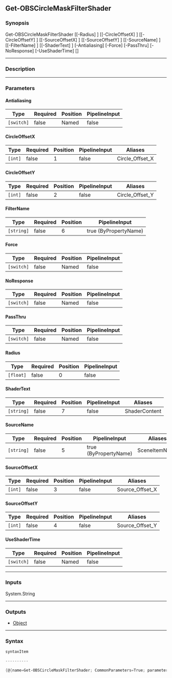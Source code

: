 Get-OBSCircleMaskFilterShader
-----------------------------

### Synopsis

Get-OBSCircleMaskFilterShader [[-Radius] <float>] [[-CircleOffsetX] <int>] [[-CircleOffsetY] <int>] [[-SourceOffsetX] <int>] [[-SourceOffsetY] <int>] [[-SourceName] <string>] [[-FilterName] <string>] [[-ShaderText] <string>] [-Antialiasing] [-Force] [-PassThru] [-NoResponse] [-UseShaderTime] [<CommonParameters>]

---

### Description

---

### Parameters
#### **Antialiasing**

|Type      |Required|Position|PipelineInput|
|----------|--------|--------|-------------|
|`[switch]`|false   |Named   |false        |

#### **CircleOffsetX**

|Type   |Required|Position|PipelineInput|Aliases        |
|-------|--------|--------|-------------|---------------|
|`[int]`|false   |1       |false        |Circle_Offset_X|

#### **CircleOffsetY**

|Type   |Required|Position|PipelineInput|Aliases        |
|-------|--------|--------|-------------|---------------|
|`[int]`|false   |2       |false        |Circle_Offset_Y|

#### **FilterName**

|Type      |Required|Position|PipelineInput        |
|----------|--------|--------|---------------------|
|`[string]`|false   |6       |true (ByPropertyName)|

#### **Force**

|Type      |Required|Position|PipelineInput|
|----------|--------|--------|-------------|
|`[switch]`|false   |Named   |false        |

#### **NoResponse**

|Type      |Required|Position|PipelineInput|
|----------|--------|--------|-------------|
|`[switch]`|false   |Named   |false        |

#### **PassThru**

|Type      |Required|Position|PipelineInput|
|----------|--------|--------|-------------|
|`[switch]`|false   |Named   |false        |

#### **Radius**

|Type     |Required|Position|PipelineInput|
|---------|--------|--------|-------------|
|`[float]`|false   |0       |false        |

#### **ShaderText**

|Type      |Required|Position|PipelineInput|Aliases      |
|----------|--------|--------|-------------|-------------|
|`[string]`|false   |7       |false        |ShaderContent|

#### **SourceName**

|Type      |Required|Position|PipelineInput        |Aliases      |
|----------|--------|--------|---------------------|-------------|
|`[string]`|false   |5       |true (ByPropertyName)|SceneItemName|

#### **SourceOffsetX**

|Type   |Required|Position|PipelineInput|Aliases        |
|-------|--------|--------|-------------|---------------|
|`[int]`|false   |3       |false        |Source_Offset_X|

#### **SourceOffsetY**

|Type   |Required|Position|PipelineInput|Aliases        |
|-------|--------|--------|-------------|---------------|
|`[int]`|false   |4       |false        |Source_Offset_Y|

#### **UseShaderTime**

|Type      |Required|Position|PipelineInput|
|----------|--------|--------|-------------|
|`[switch]`|false   |Named   |false        |

---

### Inputs
System.String

---

### Outputs
* [Object](https://learn.microsoft.com/en-us/dotnet/api/System.Object)

---

### Syntax
```PowerShell
syntaxItem
```
```PowerShell
----------
```
```PowerShell
{@{name=Get-OBSCircleMaskFilterShader; CommonParameters=True; parameter=System.Object[]}}
```

